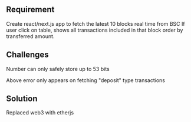 ## Requirement

Create react/next.js app to fetch the latest 10 blocks real time from BSC
If user click on table, shows all transactions included in that block order by transferred amount.

## Challenges

Number can only safely store up to 53 bits

Above error only appears on fetching "deposit" type transactions

## Solution

Replaced web3 with etherjs